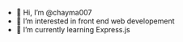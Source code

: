 - 👋 Hi, I’m @chayma007
- 👀 I’m interested in front end web developement 
- 🌱 I’m currently learning Express.js

<!---
chayma007/chayma007 is a ✨ special ✨ repository because its `README.md` (this file) appears on your GitHub profile.
You can click the Preview link to take a look at your changes.
--->
